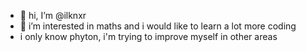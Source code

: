 - 👋 hi, I’m @ilknxr
- 👀 i’m interested in maths and i would like to learn a lot more coding
- i only know phyton, i'm trying to improve myself in other areas

<!---
ilknxr/ilknxr is a ✨ special ✨ repository because its `README.md` (this file) appears on your GitHub profile.
You can click the Preview link to take a look at your changes.
--->
